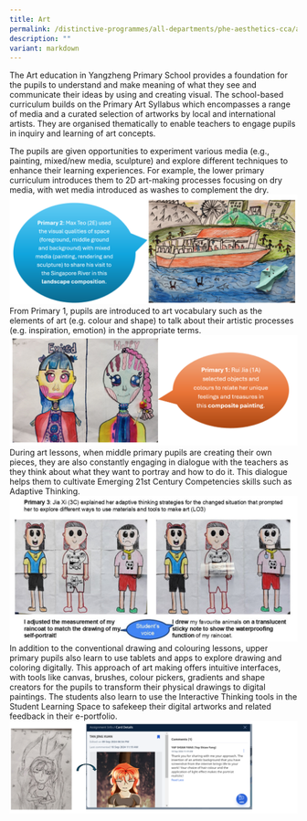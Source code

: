 ```yaml
---
title: Art
permalink: /distinctive-programmes/all-departments/phe-aesthetics-cca/aesthetics/art/
description: ""
variant: markdown
---
```

The Art education in Yangzheng Primary School provides a foundation for the pupils to understand and make meaning of what they see and communicate their ideas by using and creating visual. The school-based curriculum builds on the Primary Art Syllabus which encompasses a range of media and a curated selection of artworks by local and international artists. They are organised thematically to enable teachers to engage pupils in inquiry and learning of art concepts.

The pupils are given opportunities to experiment various media (e.g., painting, mixed/new media, sculpture) and explore different techniques to enhance their learning experiences. For example, the lower primary curriculum introduces them to 2D art-making processes focusing on dry media, with wet media introduced as washes to complement the dry.
![](/images/2024%20Year%20end%20Update/a1.png)
From Primary 1, pupils are introduced to art vocabulary such as the elements of art (e.g. colour and shape) to talk about their artistic processes (e.g. inspiration, emotion) in the appropriate terms.
![](/images/2024%20Year%20end%20Update/a2.png)
During art lessons, when middle primary pupils are creating their own pieces, they are also constantly engaging in dialogue with the teachers as they think about what they want to portray and how to do it. This dialogue helps them to cultivate Emerging 21st Century Competencies skills such as Adaptive Thinking.
![](/images/2024%20Year%20end%20Update/a3.png)
In addition to the conventional drawing and colouring lessons, upper primary pupils also learn to use tablets and apps to explore drawing and coloring digitally. This approach of art making offers intuitive interfaces, with tools like canvas, brushes, colour pickers, gradients and shape creators for the pupils to transform their physical drawings to digital paintings. The students also learn to use the Interactive Thinking tools in the Student Learning Space to safekeep their digital artworks and related feedback in their e-portfolio.
![](/images/2024%20Year%20end%20Update/a4.png)


